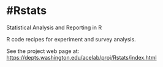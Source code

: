 # \#Rstats
Statistical Analysis and Reporting in R

R code recipes for experiment and survey analysis.

See the project web page at:
https://depts.washington.edu/acelab/proj/Rstats/index.html
